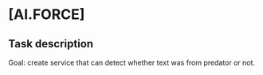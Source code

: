 # [AI.FORCE]

## Task description

Goal: create service that can detect whether text was from predator or not.  

